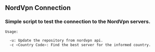 ## NordVpn Connection
### Simple script to test the connection to the NordVpn servers.

```bash
Usage:
  
  -u: Update the repository from nordvpn api.
  -c <Country Code>: Find the best server for the informed country.
```
